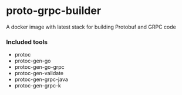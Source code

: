 # proto-grpc-builder
A docker image with latest stack for building Protobuf and GRPC code 


### Included tools 
- protoc 
- protoc-gen-go 
- protoc-gen-go-grpc
- protoc-gen-validate
- protoc-gen-grpc-java
- protoc-gen-grpc-k
